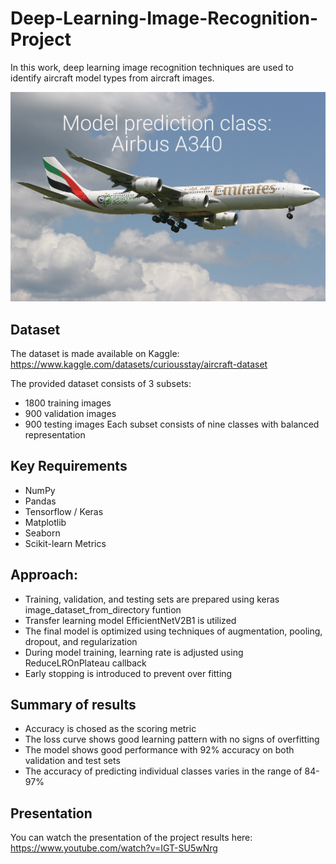 # Deep-Learning-Image-Recognition-Project

In this work, deep learning image recognition techniques are used to identify aircraft model types from aircraft images. 

![](Notebooks/prediction_example.jpeg)

## Dataset
The dataset is made available on Kaggle: https://www.kaggle.com/datasets/curiousstay/aircraft-dataset

The provided dataset consists of 3 subsets: 
- 1800 training images
- 900 validation images
- 900 testing images
Each subset consists of nine classes with balanced representation

## Key Requirements
- NumPy
- Pandas
- Tensorflow / Keras
- Matplotlib
- Seaborn
- Scikit-learn Metrics

## Approach:
- Training, validation, and testing sets are prepared using keras image_dataset_from_directory funtion
- Transfer learning model EfficientNetV2B1 is utilized
- The final model is optimized using techniques of augmentation, pooling, dropout, and regularization
- During model training, learning rate is adjusted using ReduceLROnPlateau callback
- Early stopping is introduced to prevent over fitting

## Summary of results
- Accuracy is chosed as the scoring metric
- The loss curve shows good learning pattern with no signs of overfitting
- The model shows good performance with 92% accuracy on both validation and test sets
- The accuracy of predicting individual classes varies in the range of 84-97%

## Presentation
You can watch the presentation of the project results here:
https://www.youtube.com/watch?v=IGT-SU5wNrg
